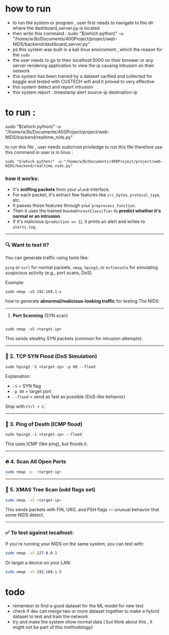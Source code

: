 

# how to run 

- to run the system or program , user first needs to navigate to the dir where the dashboard_server.py is located 
- then write this command :  sudo "$(which python)" -u "/home/w3b/Documents/400Project/project/web-NIDS/backend/dashboard_server.py" 
- ps this system was built in a kali linux eniviroment , which the reason for the `sudo` 
- the user needs to go to their localhost:5000 on their broswer or any server rendering application to view the ip causing intrusion on their network 
- this system has been trained by a dataset varified and collected for keggle and tested with CUSTECH wifi and it proved to very effective 
- this system detect and report intrusion 
- this system report : timestamp  alert  source-ip  destination-ip


# to run : 
 
 sudo "$(which python)" -u "/home/w3b/Documents/400Project/project/web-NIDS/backend/realtime_nids.py" 
 
 to run this file , user needs sudo/root priviledge to run this file therefore use this command in user is in linux : 

 ```
 sudo "$(which python)" -u "/home/w3b/Documents/400Project/project/web-NIDS/backend/realtime_nids.py" 
 
 ````

### how it works:

* It's **sniffing packets** from your `wlan0` interface.
* For each packet, it's extract few features like `src_bytes`, `protocol_type`, etc.
* It passes those features through your `preprocess_function`.
* Then it uses the trained `RandomForestClassifier` to **predict whether it's normal or an intrusion**.
* If it's malicious (`prediction == 1`), it prints an alert and writes to `alerts.log`.

---


### 🔍 Want to test it?

You can generate traffic using tools like:

 `ping` or `curl` for normal packets.
 `nmap`, `hping3`, or `msfconsole` for simulating suspicious activity (e.g., port scans, DoS).

Example:

```
sudo nmap -sS 192.168.1.x

```

how to generate **abnormal/malicious-looking traffic** for testing The NIDS:


---
  1. **Port Scanning** (SYN scan)

```

sudo nmap -sS <target-ip>

```

This sends stealthy SYN packets (common for intrusion attempts).

---

### 🧨 2. **TCP SYN Flood (DoS Simulation)**

```
sudo hping3 -S <target-ip> -p 80 --flood
```

Explanation:

* `-S` = SYN flag
* `-p 80` = target port
* `--flood` = send as fast as possible (DoS-like behavior)

Stop with `Ctrl + C`.

---

### 🐍 3. **Ping of Death (ICMP flood)**

```
sudo hping3 -1 <target-ip> --flood
```

This uses ICMP (like ping), but floods it.

---

### 🔥 4. **Scan All Open Ports**

```bash
sudo nmap -p- <target-ip>
```

---

### 🦠 5. **XMAS Tree Scan (odd flags set)**

```bash
sudo nmap -sX <target-ip>
```

This sends packets with FIN, URG, and PSH flags — unusual behavior that some NIDS detect.

---

### ✅ To test against localhost:

If you're running your NIDS on the same system, you can test with:

```bash
sudo nmap -sS 127.0.0.1
```

Or target a device on your LAN:

```bash
sudo nmap -sS 192.168.1.5
```

# todo 
- remember to find a good dataset for the ML model for new test 
- check if dev can merge two or more dataset together to make a hybrid dataset to test and train the network
- try and make the system show normal data ( but think about this  , it might not be part of this methodology)